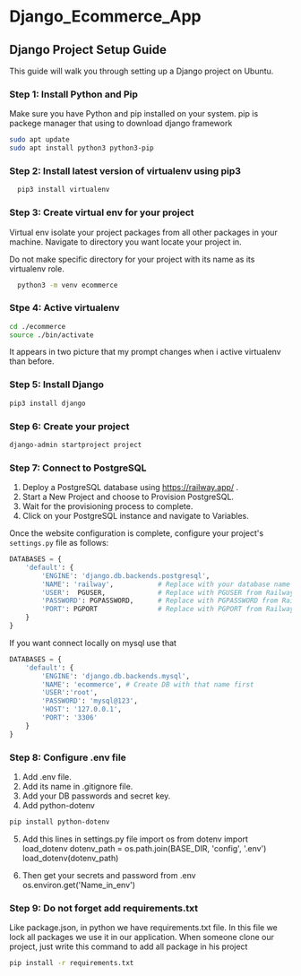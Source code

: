 # Django_Ecommerce_App

## Django Project Setup Guide

This guide will walk you through setting up a Django project on Ubuntu.

### Step 1: Install Python and Pip

Make sure you have Python and pip installed on your system.
pip is packege manager that using to download django framework

```bash
sudo apt update
sudo apt install python3 python3-pip
```

### Step 2: Install latest version of virtualenv using pip3

```bash
  pip3 install virtualenv
```


### Step 3: Create virtual env for your project
Virtual env isolate your project packages from all other packages in your machine.
Navigate to directory you want locate your project in. 

Do not make specific directory for your project with its name as its virtualenv role.

```bash
  python3 -m venv ecommerce
```


### Stpe 4: Active virtualenv 

```bash
cd ./ecommerce
source ./bin/activate
```
It appears in two picture that my prompt changes when i active virtualenv than before. 


### Step 5: Install Django

```bash
pip3 install django
```

### Step 6: Create your project

```bash
django-admin startproject project
```

### Step 7: Connect to PostgreSQL

1. Deploy a PostgreSQL database using https://railway.app/ .
2. Start a New Project and choose to Provision PostgreSQL.
3. Wait for the provisioning process to complete.
4. Click on your PostgreSQL instance and navigate to Variables.

Once the website configuration is complete, configure your project's `settings.py` file as follows:

```python
DATABASES = {
    'default': {
        'ENGINE': 'django.db.backends.postgresql',
        'NAME': 'railway',           # Replace with your database name
        'USER':  PGUSER,             # Replace with PGUSER from Railway Variables
        'PASSWORD': PGPASSWORD,      # Replace with PGPASSWORD from Railway Variables
        'PORT': PGPORT               # Replace with PGPORT from Railway Variables
    }
}
```

If you want connect locally on mysql use that

```python
DATABASES = {
    'default': {
        'ENGINE': 'django.db.backends.mysql',
        'NAME': 'ecommerce', # Create DB with that name first
        'USER':'root',
        'PASSWORD': 'mysql@123',
        'HOST': '127.0.0.1',
        'PORT': '3306'
    }
}
```
### Step 8: Configure .env file 

1. Add .env file. 
2. Add its name in .gitignore file.
3. Add your DB passwords and secret key.
4. Add python-dotenv
```bash
pip install python-dotenv
```
5. Add this lines in settings.py file
  import os
  from dotenv import load_dotenv
  dotenv_path = os.path.join(BASE_DIR, 'config', '.env')
  load_dotenv(dotenv_path)

6. Then get your secrets and password from .env
os.environ.get('Name_in_env')

### Step 9: Do not forget add requirements.txt

Like package.json, in python we have requirements.txt file.
In this file we lock all packages we use it in our application.
When someone clone our project, just write this command to add all package in his project

```bash
pip install -r requirements.txt
```

